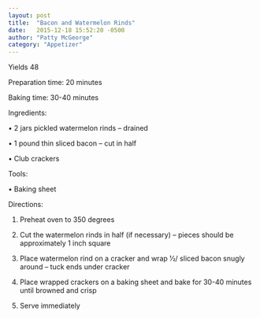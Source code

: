 ```yaml
---
layout: post
title:  "Bacon and Watermelon Rinds"
date:   2015-12-18 15:52:20 -0500
author: "Patty McGeorge"
category: "Appetizer"
---
```

Yields 48

Preparation time: 20 minutes

Baking time: 30-40 minutes

Ingredients:

• 2 jars pickled watermelon rinds – drained

• 1 pound thin sliced bacon – cut in half

• Club crackers

Tools:

• Baking sheet

Directions:

1. Preheat oven to 350 degrees

2. Cut the watermelon rinds in half (if necessary) – pieces should be approximately 1 inch square

3. Place watermelon rind on a cracker and wrap 1⁄2/ sliced bacon snugly around – tuck ends under cracker

4. Place wrapped crackers on a baking sheet and bake for 30-40 minutes until browned and crisp

5. Serve immediately